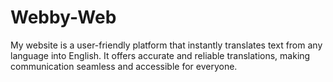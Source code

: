 # Webby-Web
My website is a user-friendly platform that instantly translates text from any language into English. It offers accurate and reliable translations, making communication seamless and accessible for everyone.
